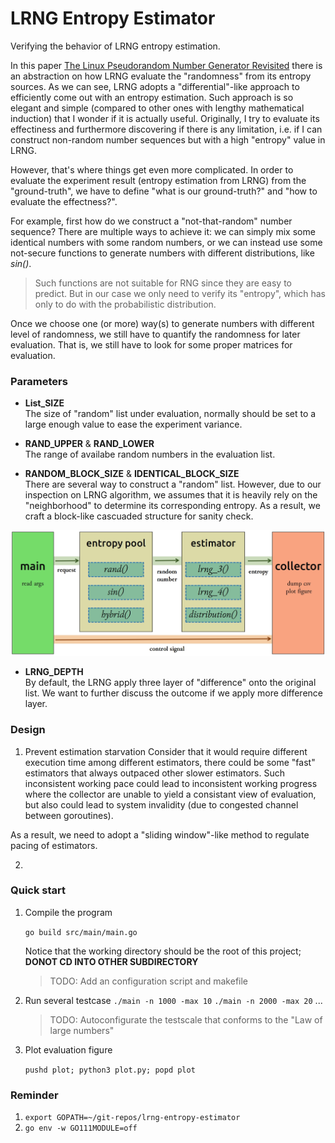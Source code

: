 # LRNG Entropy Estimator
Verifying the behavior of LRNG entropy estimation.

In this paper [The Linux Pseudorandom Number Generator Revisited](https://eprint.iacr.org/2012/251.pdf) there is an  abstraction on how LRNG evaluate the "randomness" from its entropy sources. As we can see, LRNG adopts a "differential"-like approach to efficiently come out with an entropy estimation. Such approach is so elegant and simple (compared to other ones with lengthy mathematical induction) that I wonder if it is actually useful. Originally, I try to evaluate its effectiness and furthermore discovering if there is any limitation, i.e. if I can construct non-random number sequences but with a high "entropy" value in LRNG.

However, that's where things get even more complicated. In order to evaluate the experiment result (entropy estimation from LRNG) from the "ground-truth", we have to define "what is our ground-truth?" and "how to evaluate the effectness?".

For example, first how do we construct a "not-that-random" number sequence? There are multiple ways to achieve it: we can simply mix some identical numbers with some random numbers, or we can instead use some not-secure functions to generate 
numbers with different distributions, like *sin()*.

> Such functions are not suitable for RNG since they are easy to predict. But in our case we only need to verify its "entropy", which has only to do with the probabilistic distribution.

Once we choose one (or more) way(s) to generate numbers with different level of randomness, we still have to quantify the randomness for later evaluation. That is, we still have to look for some proper matrices for evaluation.

### Parameters

- **List_SIZE**  
The size of "random" list under evaluation, normally should be set to a large enough value to ease the experiment variance.

- **RAND_UPPER** & **RAND_LOWER**  
The range of availabe random numbers in the evaluation list.

- **RANDOM_BLOCK_SIZE** & **IDENTICAL_BLOCK_SIZE**  
There are several way to construct a "random" list. However, due to our inspection on LRNG algorithm, we assumes that it is heavily rely on the "neighborhood" to determine its corresponding entropy. As a result, we craft a block-like cascuaded structure for sanity check.

![Structure for evaluation system](./figure/workflow.jpg "Structure for evaluation system")

- **LRNG_DEPTH**  
By default, the LRNG apply three layer of "difference" onto the original list. We want to further discuss the outcome if we apply more difference layer.

### Design

1. Prevent estimation starvation
Consider that it would require different execution time among different estimators, there could be some "fast" estimators that always outpaced other slower estimators. 
Such inconsistent working pace could lead to inconsistent working progress where 
the collector are unable to yield a consistant view of evaluation, but also could lead to system invalidity (due to congested channel between goroutines).

As a result, we need to adopt a "sliding window"-like method to regulate pacing of 
estimators.

2. 


### Quick start

1. Compile the program

	`go build src/main/main.go` 

	Notice that the working directory should be the root of this project; **DONOT CD INTO OTHER SUBDIRECTORY**

	> TODO: Add an configuration script and makefile

2. Run several testcase
	`./main -n 1000 -max 10`
	`./main -n 2000 -max 20`
	...

	> TODO: Autoconfigurate the testscale that conforms to the "Law of large numbers"

3. Plot evaluation figure

	`pushd plot; python3 plot.py; popd plot`

### Reminder
1. `export GOPATH=~/git-repos/lrng-entropy-estimator`
2. `go env -w GO111MODULE=off`
